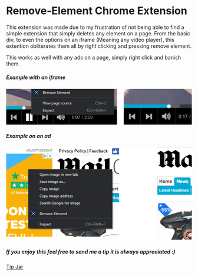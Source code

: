 # Remove-Element Chrome Extension

This extension was made due to my frustration of not being able to find a simple extension that simply deletes any element on a page.
From the basic div, to even the options on an iframe (Meaning any video player), this extention obliterates them all by right clicking and pressing remove element.

This works as well with any ads on a page, simply right click and banish them.

##### Example with an iframe

![Example with iframe](./example1.png)

##### Example on an ad

![Example on an ad](./example2.png)

##### If you enjoy this feel free to send me a tip it is always appreciated :)

[Tip Jar](paypal.me/paymoishi)
